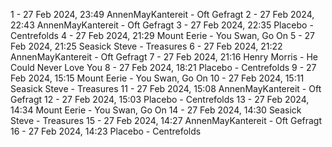 1 - 27 Feb 2024, 23:49	AnnenMayKantereit - Oft Gefragt
2 - 27 Feb 2024, 22:43	AnnenMayKantereit - Oft Gefragt
3 - 27 Feb 2024, 22:35	Placebo - Centrefolds
4 - 27 Feb 2024, 21:29	Mount Eerie - You Swan, Go On
5 - 27 Feb 2024, 21:25	Seasick Steve - Treasures
6 - 27 Feb 2024, 21:22	AnnenMayKantereit - Oft Gefragt
7 - 27 Feb 2024, 21:16	Henry Morris - He Could Never Love You
8 - 27 Feb 2024, 18:21	Placebo - Centrefolds
9 - 27 Feb 2024, 15:15	Mount Eerie - You Swan, Go On
10 - 27 Feb 2024, 15:11	Seasick Steve - Treasures
11 - 27 Feb 2024, 15:08	AnnenMayKantereit - Oft Gefragt
12 - 27 Feb 2024, 15:03	Placebo - Centrefolds
13 - 27 Feb 2024, 14:34	Mount Eerie - You Swan, Go On
14 - 27 Feb 2024, 14:30	Seasick Steve - Treasures
15 - 27 Feb 2024, 14:27	AnnenMayKantereit - Oft Gefragt
16 - 27 Feb 2024, 14:23	Placebo - Centrefolds
